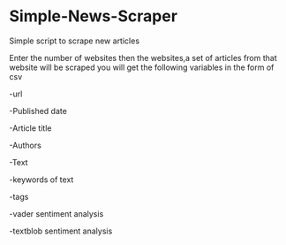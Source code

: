 # Simple-News-Scraper
Simple script to scrape new articles

Enter the number of websites then the websites,a set of articles from that website will be scraped
you will get the following variables in the form of csv

-url

-Published date

-Article title

-Authors

-Text

-keywords of text

-tags

-vader sentiment analysis

-textblob sentiment analysis

